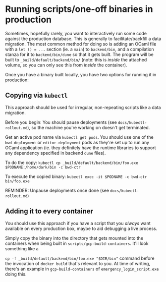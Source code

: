 # Running scripts/one-off binaries in production

Sometimes, hopefully rarely, you want to interactively run some code against the production
database. This is generally to facilitate/backfill a data migration. The most common
method for doing so is adding an OCaml file with a `let () = ...` section (ie. a `main`)
  to `backend/bin`, and a compilation stanza for it to `backend/bin/dune` so that it gets built.
The program will be built to `_build/default/backend/bin/` (note: this is _inside_ the attached
volume, so you can only see this from _inside_ the container).

Once you have a binary built locally, you have two options for running it in production:

## Copying via `kubectl`

This approach should be used for irregular, non-repeating scripts like a data migration.

Before you begin: You should pause deployments (see `docs/kubectl-rollout.md`), so the machine you're
working on doesn't get terminated.

Get an active pod name via `kubectl get pods`. You should use one of the `bwd-deployment` or `editor-deployment` pods
as they're set up to run any OCaml application (ie. they definitely have the runtime libraries to support any dependency
specified in backend `dune` files).

To do the copy:
  `kubectl cp _build/default/backend/bin/foo.exe $PODNAME:/home/dark/bin -c bwd-ctr`

To execute the copied binary:
  `kubectl exec -it $PODNAME -c bwd-ctr bin/foo.exe`

REMINDER: Unpause deployments once done (see `docs/kubectl-rollout.md`)

## Adding it to every container

You should use this approach if you have a script that you _always_ want available on every production
box, maybe to aid debugging a live process.

Simply copy the binary into the directory that gets mounted into the containers
when being built in `scripts/gcp-build-containers`. It'll look something like a

`cp -f _build/default/backend/bin/foo.exe "$DIR/bin"` command before the invocation of `docker build` that's relevant to you. At time of writing, there's an
example in `gcp-build-containers` of `emergency_login_script.exe` doing this.


